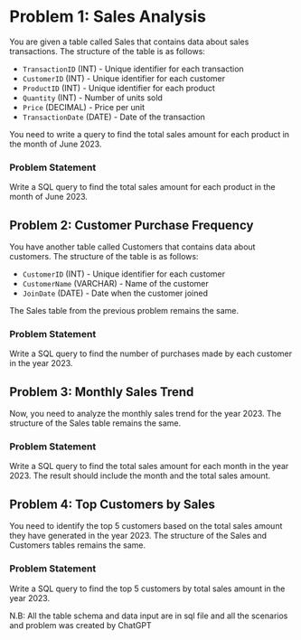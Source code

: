 # Problem 1: Sales Analysis

You are given a table called Sales that contains data about sales transactions. The structure of the table is as follows:

- `TransactionID` (INT) - Unique identifier for each transaction
- `CustomerID` (INT) - Unique identifier for each customer
- `ProductID` (INT) - Unique identifier for each product
- `Quantity` (INT) - Number of units sold
- `Price` (DECIMAL) - Price per unit
- `TransactionDate` (DATE) - Date of the transaction

You need to write a query to find the total sales amount for each product in the month of June 2023.

### Problem Statement
Write a SQL query to find the total sales amount for each product in the month of June 2023.

## Problem 2: Customer Purchase Frequency

You have another table called Customers that contains data about customers. The structure of the table is as follows:

- `CustomerID` (INT) - Unique identifier for each customer
- `CustomerName` (VARCHAR) - Name of the customer
- `JoinDate` (DATE) - Date when the customer joined

The Sales table from the previous problem remains the same.

### Problem Statement

Write a SQL query to find the number of purchases made by each customer in the year 2023.

## Problem 3: Monthly Sales Trend

Now, you need to analyze the monthly sales trend for the year 2023. The structure of the Sales table remains the same.

### Problem Statement

Write a SQL query to find the total sales amount for each month in the year 2023. The result should include the month and the total sales amount.

## Problem 4: Top Customers by Sales

You need to identify the top 5 customers based on the total sales amount they have generated in the year 2023. The structure of the Sales and Customers tables remains the same.

### Problem Statement

Write a SQL query to find the top 5 customers by total sales amount in the year 2023.

N.B: All the table schema and data input are in sql file and all the scenarios and problem was created by ChatGPT


